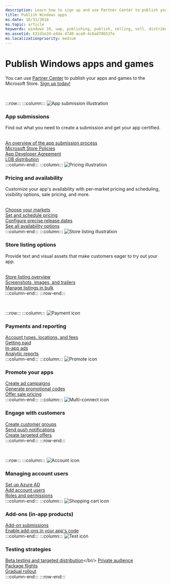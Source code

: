 ```yaml
---
description: Learn how to sign up and use Partner Center to publish your Windows apps and games to the Microsoft Store.
title: Publish Windows apps
ms.date: 10/31/2018
ms.topic: article
keywords: windows 10, uwp, publishing, publish, selling, sell, distribute, distributing, store, dashboard
ms.assetid: 631d1e2d-e4da-4740-ace0-4c0ad78653fe
ms.localizationpriority: medium
---
```


# Publish Windows apps and games

You can use [Partner Center](https://partner.microsoft.com/dashboard) to publish your apps and games to the Microsoft Store. [Sign up today!](https://developer.microsoft.com/store/register)

<br/>

:::row:::
    :::column:::
        <img src="/media/illustrations/teams-fast-track.svg" alt="App submission illustration" />
        <h3>App submissions</h3>
        <p>Find out what you need to create a submission and get your app certified.</p>
        <br>
        <a href="publish-your-app/overview.md">An overview of the app submission process</a><br/>
        <a href="/windows/uwp/publish/store-policies">Microsoft Store Policies</a><br/>
        <a href="/legal/windows/agreements/app-developer-agreement">App Developer Agreement</a><br/>
        <a href="/windows/uwp/publish/distribute-lob-apps-to-enterprises">LOB distribution</a><br/>
    :::column-end:::
    :::column:::
        <img src="/media/illustrations/bcs-partner-advanced-management- billing-7.svg" alt="Pricing illustration" />
        <h3>Pricing and availability</h3>
        <p>Customize your app's availability with per-market pricing and scheduling, visibility options, sale pricing, and more.</p>
        <br>
        <a href="publish-your-app/market-selection.md">Choose your markets</a><br/>
        <a href="publish-your-app/schedule-pricing-changes.md">Set and schedule pricing </a><br/>
        <a href="publish-your-app/release-schedule.md">Configure precise release dates</a><br/>
        <a href="publish-your-app/price-and-availability.md">See all availability options</a><br/>
    :::column-end:::
    :::column:::
        <img src="/media/illustrations/biztalk-get-started-scenarios.svg" alt="Store listing illustration" />
        <h3>Store listing options</h3>
        <p>Provide text and visual assets that make customers eager to try out your app.</p>
        <br>
        <a href="publish-your-app/create-app-store-listing.md">Store listing overview</a><br/>
        <a href="publish-your-app/screenshots-and-images.md">Screenshots, images, and trailers</a><br/>
        <a href="publish-your-app/import-and-export-store-listings.md">Manage listings in bulk </a><br/>
    :::column-end:::
:::row-end:::

<br/>

:::row:::
    :::column:::
        <img src="/media/illustrations/team-services-get-started-account-manager.svg" alt="Payment icon" />
        <h3>Payments and reporting</h3>
        <a href="partner-center/account-types-locations-and-fees.md">Account types, locations, and fees</a><br/>
        <a href="/partner-center/marketplace-get-paid">Getting paid</a><br/>
        <a href="/windows/uwp/publish/in-app-ads.md">In-app ads</a><br/>
        <a href="/windows/uwp/publish/analytics.md">Analytic reports</a><br/>
    :::column-end:::
    :::column:::
        <img src="/media/illustrations/ms365enterprise-partner-news-2.svg" alt="Promote icon" />
        <h3>Promote your apps</h3>
        <a href="/windows/uwp/monetize/">Create ad campaigns</a><br/>
        <a href="/windows/uwp/publish/generate-promotional-codes.md">Generate promotional codes</a><br/>
        <a href="/windows/uwp/publish/put-apps-and-add-ons-on-sale.md">Offer sale pricing</a><br/>
    :::column-end:::
    :::column:::
        <img src="/media/illustrations/virtualization-hperv-server-community.svg" alt="Multi-connect icon" />
        <h3>Engage with customers</h3>
        <a href="/windows/uwp/publish/create-customer-groups.md">Create customer groups</a><br/>
        <a href="/windows/uwp/publish/send-push-notifications-to-your-apps-customers.md">Send push notifications</a><br/>
        <a href="/windows/uwp/publish/use-targeted-offers-to-maximize-engagement-and-conversions.md">Create targeted offers</a><br/>
    :::column-end:::
:::row-end:::

<br/>

:::row:::
    :::column:::
        <img src="/media/illustrations/bcs-user-management-add-customer-1.svg" alt="Account icon" />
        <h3>Managing account users</h3>
        <a href="partner-center/associate-azure-ad-with-partner-center.md">Set up Azure AD</a><br/>
        <a href="partner-center/add-users-groups-and-azure-ad-applications.md">Add account users</a><br/>
        <a href="partner-center/set-custom-permissions-for-account-users.md">Roles and permissions</a><br/>
    :::column-end:::
    :::column:::
        <img src="/media/illustrations/sql-get-started-download.svg" alt="Shopping cart icon" />
        <h3>Add-ons (in-app products)</h3>
        <a href="publish-your-app/create-app-submission.md?pivots=store-installer-add-on">Add-on submissions</a><br/>
        <a href="/windows/uwp/monetize/in-app-purchases-and-trials">Enable add-ons in your app's code</a><br/>
    :::column-end:::
    :::column:::
        <img src="/media/illustrations/team-services-dev-ops-test.svg" alt="Test icon" />
        <h3>Testing strategies</h3>
        <a href="/windows/uwp/publish/beta-testing-and-targeted-distribution.md">Beta testing and targeted distribution</a></br/>
        <a href="publish-your-app/visibility-options.md#private-audience">Private audience</a><br/>
        <a href="/windows/uwp/publish/package-flights.md">Package flights</a><br/>
        <a href="/windows/uwp/publish/gradual-package-rollout.md">Gradual rollout</a><br/>
    :::column-end:::
:::row-end:::
